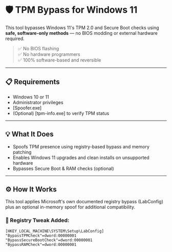 # 🛡️ TPM Bypass for Windows 11

This tool bypasses Windows 11's TPM 2.0 and Secure Boot checks using **safe, software-only methods** — no BIOS modding or external hardware required.

> ✅ No BIOS flashing  
> ✅ No hardware programmers  
> ✅ 100% software-based and reversible  

---

## 📋 Requirements

- Windows 10 or 11
- Administrator privileges
- [Spoofer.exe]
- (Optional) [tpm-info.exe] to verify TPM status

---

## 💡 What It Does

- Spoofs TPM presence using registry-based bypass and memory patching
- Enables Windows 11 upgrades and clean installs on unsupported hardware
- Bypasses Secure Boot & RAM checks (optional)

---

## ⚙️ How It Works

This tool applies Microsoft's own documented registry bypass (LabConfig) plus an optional in-memory spoof for additional compatibility.

### 🧠 Registry Tweak Added:
```reg
[HKEY_LOCAL_MACHINE\SYSTEM\Setup\LabConfig]
"BypassTPMCheck"=dword:00000001
"BypassSecureBootCheck"=dword:00000001
"BypassRAMCheck"=dword:00000001
